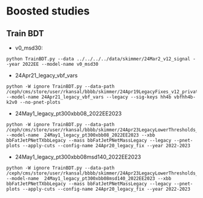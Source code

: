 # Boosted studies

## Train BDT

- v0_msd30:
```
python TrainBDT.py --data ../../../../data/skimmer/24Mar2_v12_signal --year 2022EE --model-name v0_msd30
```

- 24Apr21_legacy_vbf_vars
```
python -W ignore TrainBDT.py --data-path /ceph/cms/store/user/rkansal/bbbb/skimmer/24Apr19LegacyFixes_v12_private_signal/ --model-name 24Apr21_legacy_vbf_vars --legacy --sig-keys hh4b vbfhh4b-k2v0 --no-pnet-plots
```

- 24May1_legacy_pt300xbb08_2022EE2023
```
python -W ignore TrainBDT.py --data-path /ceph/cms/store/user/rkansal/bbbb/skimmer/24Apr23LegacyLowerThresholds_v12_private_signal/ --model-name  24May1_legacy_pt300xbb08_2022EE2023 --xbb bbFatJetPNetTXbbLegacy --mass bbFatJetPNetMassLegacy --legacy --pnet-plots --apply-cuts --config-name 24Apr20_legacy_fix --year 2022-2023
```

- 24May1_legacy_pt300xbb08msd140_2022EE2023
```
python -W ignore TrainBDT.py --data-path /ceph/cms/store/user/rkansal/bbbb/skimmer/24Apr23LegacyLowerThresholds_v12_private_signal/ --model-name  24May1_legacy_pt300xbb08msd140_2022EE2023 --xbb bbFatJetPNetTXbbLegacy --mass bbFatJetPNetMassLegacy --legacy --pnet-plots --apply-cuts --config-name 24Apr20_legacy_fix --year 2022-2023
```
